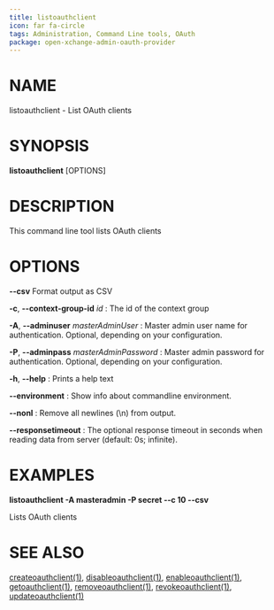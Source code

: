 ```yaml
---
title: listoauthclient
icon: far fa-circle
tags: Administration, Command Line tools, OAuth
package: open-xchange-admin-oauth-provider
---
```


# NAME

listoauthclient - List OAuth clients

# SYNOPSIS

**listoauthclient** [OPTIONS]

# DESCRIPTION

This command line tool lists OAuth clients

# OPTIONS

**--csv**
Format output as CSV

**-c**, **--context-group-id** *id*
: The id of the context group

**-A**, **--adminuser** *masterAdminUser*
:   Master admin user name for authentication. Optional, depending on your configuration.

**-P**, **--adminpass** *masterAdminPassword*
:   Master admin password for authentication. Optional, depending on your configuration.

**-h**, **--help**
: Prints a help text

**--environment**
:   Show info about commandline environment.

**--nonl**
:   Remove all newlines (\\n) from output.

**--responsetimeout**
: The optional response timeout in seconds when reading data from server (default: 0s; infinite).

# EXAMPLES

**listoauthclient -A masteradmin -P secret --c 10 --csv**

Lists OAuth clients

# SEE ALSO

[createoauthclient(1)](createoauthclient.html), [disableoauthclient(1)](disableoauthclient.html), [enableoauthclient(1)](enableoauthclient.html), [getoauthclient(1)](getoauthclient.html), [removeoauthclient(1)](removeoauthclient.html), [revokeoauthclient(1)](revokeoauthclient.html), [updateoauthclient(1)](updateoauthclient.html)